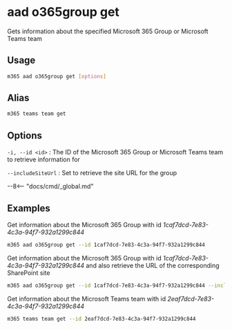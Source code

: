 # aad o365group get

Gets information about the specified Microsoft 365 Group or Microsoft Teams team

## Usage

```sh
m365 aad o365group get [options]
```

## Alias

```sh
m365 teams team get
```

## Options

`-i, --id <id>`
: The ID of the Microsoft 365 Group or Microsoft Teams team to retrieve information for

`--includeSiteUrl`
: Set to retrieve the site URL for the group

--8<-- "docs/cmd/_global.md"

## Examples

Get information about the Microsoft 365 Group with id _1caf7dcd-7e83-4c3a-94f7-932a1299c844_

```sh
m365 aad o365group get --id 1caf7dcd-7e83-4c3a-94f7-932a1299c844
```

Get information about the Microsoft 365 Group with id _1caf7dcd-7e83-4c3a-94f7-932a1299c844_ and also retrieve the URL of the corresponding SharePoint site

```sh
m365 aad o365group get --id 1caf7dcd-7e83-4c3a-94f7-932a1299c844 --includeSiteUrl
```

Get information about the Microsoft Teams team with id _2eaf7dcd-7e83-4c3a-94f7-932a1299c844_

```sh
m365 teams team get --id 2eaf7dcd-7e83-4c3a-94f7-932a1299c844
```
